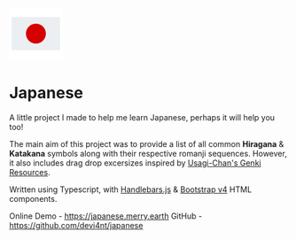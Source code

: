 ![Japanese flag](https://github.com/devi4nt/japanese/raw/master/dist/favicon-96x96.png "Japanese flag")

# Japanese

A little project I made to help me learn Japanese, perhaps it will help you too!

The main aim of this project was to provide a list of all common **Hiragana** & **Katakana** symbols along with their respective romanji sequences. However, it also includes drag drop excersizes inspired by [Usagi-Chan's Genki Resources](https://www.csus.edu/indiv/s/sheaa/projects/genki).

Written using Typescript, with [Handlebars.js](https://handlebarsjs.com) & [Bootstrap v4](https://getbootstrap.com) HTML components.

Online Demo - https://japanese.merry.earth
GitHub - https://github.com/devi4nt/japanese
